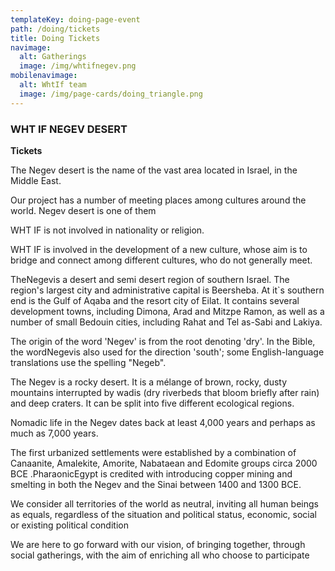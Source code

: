 ```yaml
---
templateKey: doing-page-event
path: /doing/tickets
title: Doing Tickets
navimage:
  alt: Gatherings
  image: /img/whtifnegev.png
mobilenavimage:
  alt: WhtIf team
  image: /img/page-cards/doing_triangle.png
---
```


### **WHT IF NEGEV DESERT**

**Tickets**

The Negev desert is the name of the vast area located in Israel, in the Middle East.

Our project has a number of meeting places among cultures around the world. Negev desert is one of them

WHT IF is not involved in nationality or religion.

WHT IF is involved in the development of a new culture, whose aim is to bridge and connect among different cultures, who do not generally meet.

TheNegevis a desert and semi desert region of southern Israel. The region's largest city and administrative capital is Beersheba. At it`s southern end is the Gulf of Aqaba and the resort city of Eilat. It contains several development towns, including Dimona, Arad and Mitzpe Ramon, as well as a number of small Bedouin cities, including Rahat and Tel as-Sabi and Lakiya.

The origin of the word 'Negev' is from the root denoting 'dry'. In the Bible, the wordNegevis also used for the direction 'south'; some English-language translations use the spelling "Negeb".

The Negev is a rocky desert. It is a mélange of brown, rocky, dusty mountains interrupted by wadis (dry riverbeds that bloom briefly after rain) and deep craters. It can be split into five different ecological regions.

Nomadic life in the Negev dates back at least 4,000 years and perhaps as much as 7,000 years.

The first urbanized settlements were established by a combination of Canaanite, Amalekite, Amorite, Nabataean and Edomite groups circa 2000 BCE .PharaonicEgypt is credited with introducing copper mining and smelting in both the Negev and the Sinai between 1400 and 1300 BCE.

We consider all territories of the world as neutral, inviting all human beings as equals, regardless of the situation and political status, economic, social or existing political condition

We are here to go forward with our vision, of bringing together, through social gatherings, with the aim of enriching all who choose to participate
